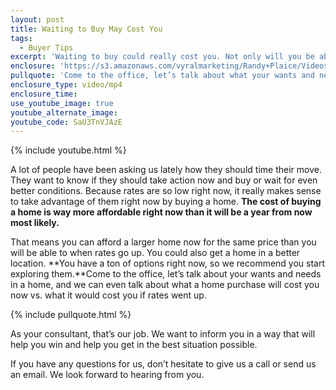 ```yaml
---
layout: post
title: Waiting to Buy May Cost You
tags:
  - Buyer Tips
excerpt: 'Waiting to buy could really cost you. Not only will you be able to afford less of a home when interest rates inevitably go up, you will have to pay more for it.'
enclosure: 'https://s3.amazonaws.com/vyralmarketing/Randy+Plaice/Videos/2017/Waiting+to+Buy+May+Cost+You+-+Santa+Clarita+Real+Estate+Agent.mp4'
pullquote: 'Come to the office, let’s talk about what your wants and needs are.'
enclosure_type: video/mp4
enclosure_time:
use_youtube_image: true
youtube_alternate_image:
youtube_code: SaU3TnVJAzE
---
```



{% include youtube.html %}

A lot of people have been asking us lately how they should time their move. They want to know if they should take action now and buy or wait for even better conditions. Because rates are so low right now, it really makes sense to take advantage of them right now by buying a home. **The cost of buying a home is way more affordable right now than it will be a year from now most likely.&nbsp;**

That means you can afford a larger home now for the same price than you will be able to when rates go up. You could also get a home in a better location. **You have a ton of options right now, so we recommend you start exploring them.**Come to the office, let’s talk about your wants and needs in a home, and we can even talk about what a home purchase will cost you now vs. what it would cost you if rates went up.&nbsp;

{% include pullquote.html %}

As your consultant, that’s our job. We want to inform you in a way that will help you win and help you get in the best situation possible.&nbsp;

If you have any questions for us, don’t hesitate to give us a call or send us an email. We look forward to hearing from you.